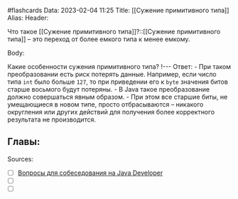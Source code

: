 #flashcards
Data: 2023-02-04 11:25
Title: [[Сужение примитивного типа]]
Alias:
Header:

Что такое [[Сужение примитивного типа]]?::[[Сужение примитивного типа]] – это переход от более емкого типа к менее емкому.
<!--SR:!2023-03-14,3,370-->



Body:


Какие особенности сужения примитивного типа?
!---
Ответ:
	- При таком преобразовании есть риск потерять данные. Например, если число типа `int` было больше `127`, то при приведении его к `byte` значения битов старше восьмого будут потеряны.
	- В Java такое преобразование должно совершаться явным образом.
	- При этом все старшие биты, не умещающиеся в новом типе, просто отбрасываются – никакого округления или других действий для получения более корректного результата не производится.
<!--SR:!2023-03-14,3,330-->




Главы:
-


Sources:
- [ ] [Вопросы для собеседования на Java Developer](https://github.com/enhorse/java-interview/blob/master/README.md#%D0%9E%D0%9E%D0%9F)
- [ ] []()
- [ ] []()
